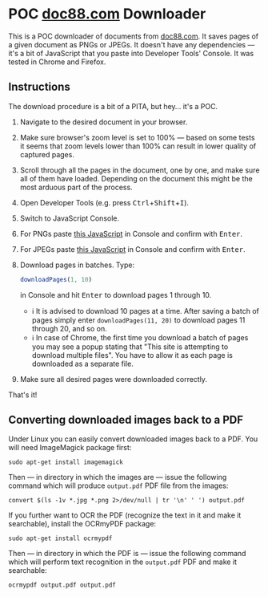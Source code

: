 # POC [doc88.com](https://doc88.com) Downloader

This is a POC downloader of documents from [doc88.com](https://doc88.com). It saves pages of a given document as PNGs or JPEGs. It doesn't have any dependencies — it's a bit of JavaScript that you paste into Developer Tools' Console. It was tested in Chrome and Firefox.

## Instructions

The download procedure is a bit of a PITA, but hey… it's a POC.

 1. Navigate to the desired document in your browser.
 1. Make sure browser's zoom level is set to 100% — based on some tests it seems that zoom levels lower than 100% can result in lower quality of captured pages.
 1. Scroll through all the pages in the document, one by one, and make sure all of them have loaded. Depending on the document this might be the most arduous part of the process.
 1. Open Developer Tools (e.g. press <kbd>Ctrl</kbd>+<kbd>Shift</kbd>+<kbd>I</kbd>).
 1. Switch to JavaScript Console.
 1. For PNGs paste [this JavaScript](/downloadPagesAsPngs.js) in Console and confirm with <kbd>Enter</kbd>.
 1. For JPEGs paste [this JavaScript](/downloadPagesAsJpegs.js) in Console and confirm with <kbd>Enter</kbd>.
 1. Download pages in batches. Type:
    ```javascript
    downloadPages(1, 10)
    ```
    in Console and hit <kbd>Enter</kbd> to download pages 1 through 10.

      *  ℹ It is advised to download 10 pages at a time. After saving a batch of pages simply enter `downloadPages(11, 20)` to download pages 11 through 20, and so on.
      *  ℹ In case of Chrome, the first time you download a batch of pages you may see a popup stating that "This site is attempting to download multiple files". You have to allow it as each page is downloaded as a separate file.

 1. Make sure all desired pages were downloaded correctly.

That's it!

## Converting downloaded images back to a PDF

Under Linux you can easily convert downloaded images back to a PDF.
You will need ImageMagick package first:

```shell script
sudo apt-get install imagemagick
```

Then — in directory in which the images are — issue the following command which will produce `output.pdf` PDF file from the images:

```shell script
convert $(ls -1v *.jpg *.png 2>/dev/null | tr '\n' ' ') output.pdf
```

If you further want to OCR the PDF (recognize the text in it and make it searchable), install the OCRmyPDF package:

```shell script
sudo apt-get install ocrmypdf
```

Then — in directory in which the PDF is — issue the following command which will perform text recognition in the `output.pdf` PDF and make it searchable:

```shell script
ocrmypdf output.pdf output.pdf
```
